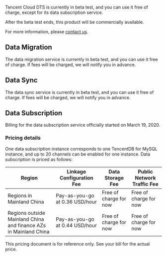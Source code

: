 Tencent Cloud DTS is currently in beta test, and you can use it free of charge, except for its data subscription service. 

After the beta test ends, this product will be commercially available.

For more information, please [contact us](https://intl.cloud.tencent.com/support).

## Data Migration
The data migration service is currently in beta test, and you can use it free of charge. If fees will be charged, we will notify you in advance.

## Data Sync
The data sync service is currently in beta test, and you can use it free of charge. If fees will be charged, we will notify you in advance.

## Data Subscription
Billing for the data subscription service officially started on March 19, 2020.

### Pricing details
One data subscription instance corresponds to one TencentDB for MySQL instance, and up to 20 channels can be enabled for one instance. Data subscription is priced as follows:

| Region | Linkage Configuration Fee | Data Storage Fee | Public Network Traffic Fee |
| ------------------------ | ------------------------------------------- | ---------- | ---------- |
| Regions in Mainland China | Pay-as-you-go at 0.36 USD/hour | Free of charge for now | Free of charge for now |
| Regions outside Mainland China and finance AZs in Mainland China | Pay-as-you-go at 0.44 USD/hour | Free of charge for now | Free of charge for now |

This pricing document  is for reference only. See your bill for the actual price.
